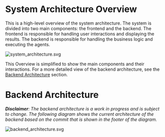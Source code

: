 <h1 id="system-architecture-overview">System Architecture Overview</h1>

<p>This is a high-level overview of the system architecture. The system is divided into two main components: the frontend and the backend. The frontend is responsible for handling user interactions and displaying the results. The backend is responsible for handling the business logic and executing the agents.</p>

<p><img src="system_architecture.svg" alt="system_architecture.svg" /></p>

<p>This Overview is simplified to show the main components and their interactions. For a more detailed view of the backend architecture, see the <a href="#backend-architecture">Backend Architecture</a> section.</p>

<h1 id="backend-architecture">Backend Architecture</h1>

<p><em><strong>Disclaimer</strong>: The backend architecture is a work in progress and is subject to change. The following diagram shows the current architecture of the backend based on the commit that is shown in the footer of the diagram.</em></p>

<p><img src="backend_architecture.svg" alt="backend_architecture.svg" /></p>
